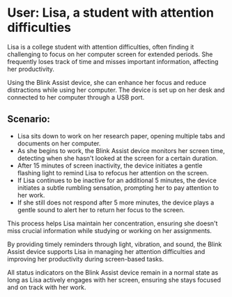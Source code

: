 # User: Lisa, a student with attention difficulties

Lisa is a college student with attention difficulties, often finding it challenging to focus on her computer screen for extended periods. She frequently loses track of time and misses important information, affecting her productivity.

Using the Blink Assist device, she can enhance her focus and reduce distractions while using her computer. The device is set up on her desk and connected to her computer through a USB port.

## Scenario:

- Lisa sits down to work on her research paper, opening multiple tabs and documents on her computer.
- As she begins to work, the Blink Assist device monitors her screen time, detecting when she hasn't looked at the screen for a certain duration.
- After 15 minutes of screen inactivity, the device initiates a gentle flashing light to remind Lisa to refocus her attention on the screen.
- If Lisa continues to be inactive for an additional 5 minutes, the device initiates a subtle rumbling sensation, prompting her to pay attention to her work.
- If she still does not respond after 5 more minutes, the device plays a gentle sound to alert her to return her focus to the screen.

This process helps Lisa maintain her concentration, ensuring she doesn't miss crucial information while studying or working on her assignments.

By providing timely reminders through light, vibration, and sound, the Blink Assist device supports Lisa in managing her attention difficulties and improving her productivity during screen-based tasks.

All status indicators on the Blink Assist device remain in a normal state as long as Lisa actively engages with her screen, ensuring she stays focused and on track with her work.


